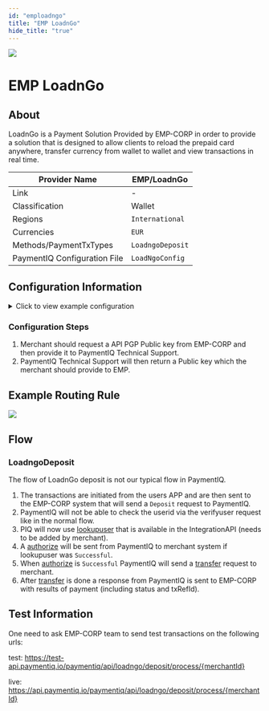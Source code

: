 ```yaml
--- 
id: "emploadngo" 
title: "EMP LoadnGo"
hide_title: "true"
---
```

 
![](/img/providers/logos/emploadngo.png)

# EMP LoadnGo

## About
LoadnGo is a Payment Solution Provided by EMP-CORP in order to provide a solution that is designed to allow clients to reload the prepaid card anywhere,
transfer currency from wallet to wallet and view transactions in real time.

| Provider Name                | EMP/LoadnGo      |
|------------------------------|------------------|
| Link                         | -                |
| Classification               | Wallet           |
| Regions                      | `International`  |
| Currencies                   | `EUR`            |
| Methods/PaymentTxTypes       | `LoadngoDeposit` |
| PaymentIQ Configuration File | `LoadNgoConfig`  |

## Configuration Information

<details>
<summary>Click to view example configuration</summary>
<br/>

### LoadNgoConfig

```xml
<com.devcode.paymentiq.integration.loadngo.LoadNgoConfig>
  <enabled>true</enabled>
  <accounts>
    <entry>
     <string>default</string>
     <account>
        <supportedCurrencies>EUR</supportedCurrencies>
     </account>
    </entry>
  </accounts>
  <testMode>true</testMode>
</com.devcode.paymentiq.integration.loadngo.LoadNgoConfig>
```

</details>

### Configuration Steps
1. Merchant should request a API PGP Public key from EMP-CORP and then provide it to PaymentIQ Technical Support.
2. PaymentIQ Technical Support will then return a Public key which the merchant should provide to EMP.

## Example Routing Rule

![](/img/providers/routing/loadngo.png)

## Flow

### LoadngoDeposit

The flow of LoadnGo deposit is not our typical flow in PaymentIQ. 
1. The transactions are initiated from the users APP and are then sent to the EMP-CORP system that will send a `Deposit` request to PaymentIQ. 
2. PaymentIQ will not be able to check the userid via the verifyuser request like in the normal flow. 
3. PIQ will now use [lookupuser](/docs/apis_and_integration/integration_api/lookupuser) that is available in the IntegrationAPI (needs to be added by merchant).
4. A [authorize](/docs/apis_and_integration/integration_api/authorize) will be sent from PaymentIQ to merchant system if lookupuser was `Successful`.
5. When [authorize](/docs/apis_and_integration/integration_api/authorize) is `Successful` PaymentIQ will send a [transfer](/docs/apis_and_integration/integration_api/transfer) request to merchant.
6. After [transfer](/docs/apis_and_integration/integration_api/transfer) is done a response from PaymentIQ is sent to EMP-CORP with results of payment (including status and txRefId).


## Test Information

One need to ask EMP-CORP team to send test transactions on the following urls:

test: 	https://test-api.paymentiq.io/paymentiq/api/loadngo/deposit/process/{merchantId}

live:  	https://api.paymentiq.io/paymentiq/api/loadngo/deposit/process/{merchantId}
